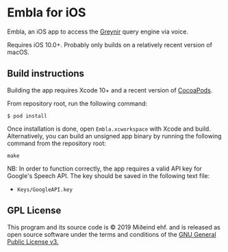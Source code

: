 # Embla for iOS

Embla, an iOS app to access the [Greynir](https://github.com/mideind/Reynir) query engine via voice.

Requires iOS 10.0+. Probably only builds on a relatively recent version of macOS.

## Build instructions

Building the app requires Xcode 10+ and a recent version of [CocoaPods](https://cocoapods.org).

From repository root, run the following command:

```
$ pod install
```

Once installation is done, open `Embla.xcworkspace` with Xcode and build. Alternatively, you can build an unsigned app binary by running the following command from the repository root:

```
make
```

NB: In order to function correctly, the app requires a valid API key for Google's Speech API. The key should be saved in the following text file:

* `Keys/GoogleAPI.key`

## GPL License

This program and its source code is &copy; 2019 Miðeind ehf. and is released as open source software under the terms and conditions of the 
[GNU General Public License v3.](https://www.gnu.org/licenses/gpl-3.0.html)
